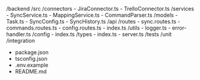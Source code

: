 /backend
  /src
    /connectors
      - JiraConnector.ts
      - TrelloConnector.ts
    /services
      - SyncService.ts
      - MappingService.ts
      - CommandParser.ts
    /models
      - Task.ts
      - SyncConfig.ts
      - SyncHistory.ts
    /api
      /routes
        - sync.routes.ts
        - commands.routes.ts
        - config.routes.ts
      - index.ts
    /utils
      - logger.ts
      - error-handler.ts
    /config
      - index.ts
    /types
      - index.ts
    - server.ts
  /tests
    /unit
    /integration
  - package.json
  - tsconfig.json
  - .env.example
  - README.md